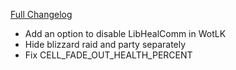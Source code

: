 [Full Changelog](https://github.com/enderneko/Cell/compare/r128-release...be215be51e7e9e26e78a29d86e703f212469eece)

- Add an option to disable LibHealComm in WotLK
- Hide blizzard raid and party separately
- Fix CELL_FADE_OUT_HEALTH_PERCENT
